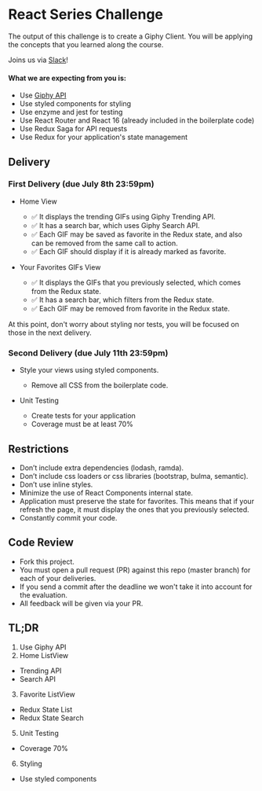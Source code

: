 # React Series Challenge

The output of this challenge is to create a Giphy Client. You will be applying the concepts that you learned along the course.

Joins us via [Slack](https://join.slack.com/t/wizelineacademy/shared_invite/enQtMzkzNjQ5NzE2ODU1LTZhZDlhMWUwNjViMDYyNjcyY2ZhOTYzZjdmMzc3ZjFkZjE1OTA3NTlkZGE0NjU0YWYzODUzNmQ1NGVjYTUzYTc)!

#### What we are expecting from you is:

- Use [Giphy API](https://developers.giphy.com/docs)
- Use styled components for styling
- Use enzyme and jest for testing
- Use React Router and React 16 (already included in the boilerplate code)
- Use Redux Saga for API requests
- Use Redux for your application's state management

## Delivery

### First Delivery (due July 8th 23:59pm)

- Home View

  - :white_check_mark: It displays the trending GIFs using Giphy Trending API.
  - :white_check_mark: It has a search bar, which uses Giphy Search API.
  - :white_check_mark: Each GIF may be saved as favorite in the Redux state, and also can be removed from the same call to action.
  - :white_check_mark: Each GIF should display if it is already marked as favorite.

- Your Favorites GIFs View
  - :white_check_mark: It displays the GIFs that you previously selected, which comes from the Redux state.
  - :white_check_mark: It has a search bar, which filters from the Redux state.
  - :white_check_mark: Each GIF may be removed from favorite in the Redux state.

At this point, don't worry about styling nor tests, you will be focused on those in the next delivery.

### Second Delivery (due July 11th 23:59pm)

- Style your views using styled components.

  - Remove all CSS from the boilerplate code.

- Unit Testing
  - Create tests for your application
  - Coverage must be at least 70%

## Restrictions

- Don’t include extra dependencies (lodash, ramda).
- Don’t include css loaders or css libraries (bootstrap, bulma, semantic).
- Don’t use inline styles.
- Minimize the use of React Components internal state.
- Application must preserve the state for favorites. This means that if your refresh the page, it must display the ones that you previously selected.
- Constantly commit your code.

## Code Review

- Fork this project.
- You must open a pull request (PR) against this repo (master branch) for each of your deliveries.
- If you send a commit after the deadline we won't take it into account for the evaluation.
- All feedback will be given via your PR.

## TL;DR

1.  Use Giphy API
2.  Home ListView

- Trending API
- Search API

3.  Favorite ListView

- Redux State List
- Redux State Search

5.  Unit Testing

- Coverage 70%

6.  Styling

- Use styled components
